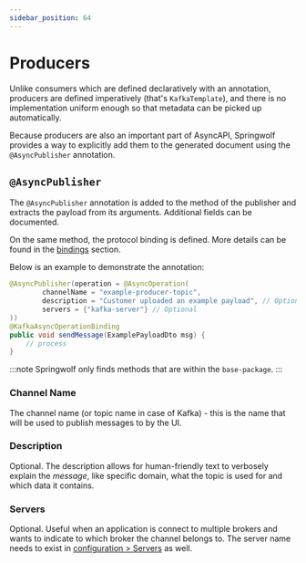 ```yaml
---
sidebar_position: 64
---
```


# Producers

Unlike consumers which are defined declaratively with an annotation,
producers are defined imperatively (that's `KafkaTemplate`),
and there is no implementation uniform enough so that metadata can be picked up automatically.

Because producers are also an important part of AsyncAPI,
Springwolf provides a way to explicitly add them to the generated document using the `@AsyncPublisher` annotation.

## `@AsyncPublisher`

The `@AsyncPublisher` annotation is added to the method of the publisher and extracts the payload from its arguments.
Additional fields can be documented.

On the same method, the protocol binding is defined. More details can be found in the [bindings](documenting-bindings.md) section.

Below is an example to demonstrate the annotation:

```java
@AsyncPublisher(operation = @AsyncOperation(
        channelName = "example-producer-topic",
        description = "Customer uploaded an example payload", // Optional
        servers = {"kafka-server"} // Optional
))
@KafkaAsyncOperationBinding
public void sendMessage(ExamplePayloadDto msg) {
    // process
}
```

:::note
Springwolf only finds methods that are within the `base-package`.
:::

### Channel Name

The channel name (or topic name in case of Kafka) - this is the name that will be used to publish messages to by the UI.

### Description

Optional. The description allows for human-friendly text to verbosely explain the _message_, like specific domain, what the topic is used for and which data it contains.

### Servers

Optional. Useful when an application is connect to multiple brokers and wants to indicate to which broker the channel belongs to.
The server name needs to exist in [configuration > Servers](configuration.mdx) as well.
